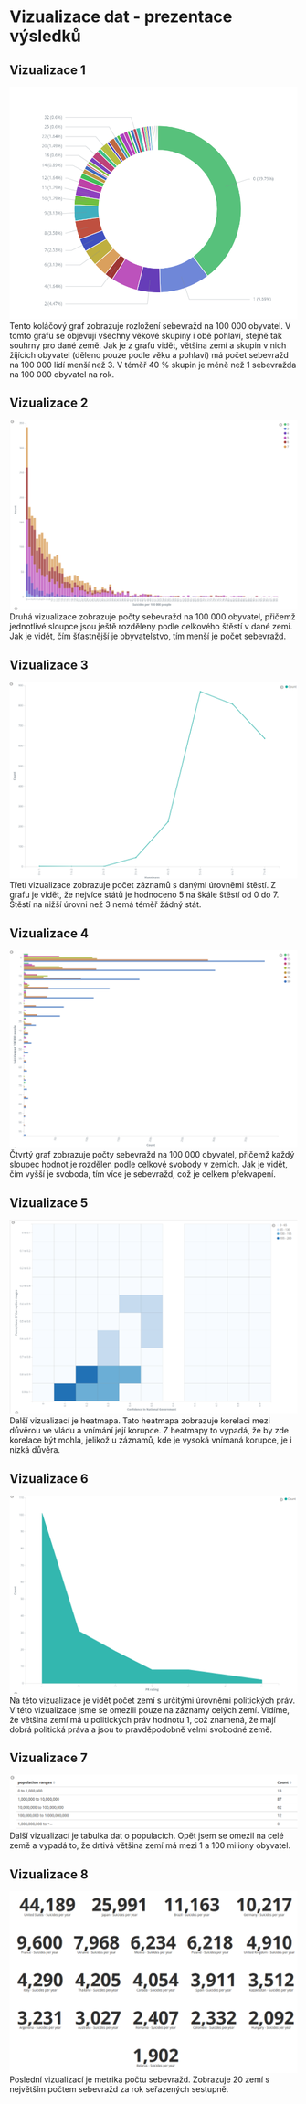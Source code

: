 # Vizualizace dat - prezentace výsledků

## Vizualizace 1
![Alt text](vis_1.png)
Tento koláčový graf zobrazuje rozložení sebevražd na 100 000 obyvatel. V tomto grafu se objevují všechny věkové skupiny i obě pohlaví, stejně tak souhrny pro dané země. Jak je z grafu vidět, většina zemí a skupin v nich žijících obyvatel (děleno pouze podle věku a pohlaví) má počet sebevražd na 100 000 lidí menší než 3. V téměř 40 % skupin je méně než 1 sebevražda na 100 000 obyvatel na rok.

## Vizualizace 2
![Alt text](vis_2.png)
Druhá vizualizace zobrazuje počty sebevražd na 100 000 obyvatel, přičemž jednotlivé sloupce jsou ještě rozděleny podle celkového štěstí v dané zemi. Jak je vidět, čím šťastnější je obyvatelstvo, tím menší je počet sebevražd.

## Vizualizace 3
![Alt text](vis_3.png)
Třetí vizualizace zobrazuje počet záznamů s danými úrovněmi štěstí. Z grafu je vidět, že nejvíce států je hodnoceno 5 na škále štěstí od 0 do 7. Štěstí na nižší úrovni než 3 nemá téměř žádný stát.

## Vizualizace 4
![Alt text](vis_4.png)
Čtvrtý graf zobrazuje počty sebevražd na 100 000 obyvatel, přičemž každý sloupec hodnot je rozdělen podle celkové svobody v zemích. Jak je vidět, čím vyšší je svoboda, tím více je sebevražd, což je celkem překvapení.

## Vizualizace 5
![Alt text](vis_5.png)
Další vizualizací je heatmapa. Tato heatmapa zobrazuje korelaci mezi důvěrou ve vládu a vnímání její korupce. Z heatmapy to vypadá, že by zde korelace být mohla, jelikož u záznamů, kde je vysoká vnímaná korupce, je i nízká důvěra.

## Vizualizace 6
![Alt text](vis_6.png)
Na této vizualizace je vidět počet zemí s určitými úrovněmi politických práv. V této vizualizace jsme se omezili pouze na záznamy celých zemí. Vidíme, že většina zemí má u politických práv hodnotu 1, což znamená, že mají dobrá politická práva a jsou to pravděpodobně velmi svobodné země.

## Vizualizace 7
![Alt text](vis_7.png)
Další vizualizací je tabulka dat o populacích. Opět jsem se omezil na celé země a vypadá to, že drtivá většina zemí má mezi 1 a 100 miliony obyvatel.

## Vizualizace 8
![Alt text](vis_8.png)
Poslední vizualizací je metrika počtu sebevražd. Zobrazuje 20 zemí s největším počtem sebevražd za rok seřazených sestupně.

